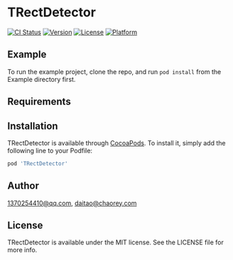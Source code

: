 # TRectDetector

[![CI Status](https://img.shields.io/travis/1370254410@qq.com/TRectDetector.svg?style=flat)](https://travis-ci.org/1370254410@qq.com/TRectDetector)
[![Version](https://img.shields.io/cocoapods/v/TRectDetector.svg?style=flat)](https://cocoapods.org/pods/TRectDetector)
[![License](https://img.shields.io/cocoapods/l/TRectDetector.svg?style=flat)](https://cocoapods.org/pods/TRectDetector)
[![Platform](https://img.shields.io/cocoapods/p/TRectDetector.svg?style=flat)](https://cocoapods.org/pods/TRectDetector)

## Example

To run the example project, clone the repo, and run `pod install` from the Example directory first.

## Requirements

## Installation

TRectDetector is available through [CocoaPods](https://cocoapods.org). To install
it, simply add the following line to your Podfile:

```ruby
pod 'TRectDetector'
```

## Author

1370254410@qq.com, daitao@chaorey.com

## License

TRectDetector is available under the MIT license. See the LICENSE file for more info.
